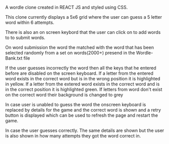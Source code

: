 A wordle clone created in REACT JS and styled using CSS.

This clone currently displays a 5x6 grid where the user can guess a 5 letter word within 6 attempts.

There is also an on screen keybord that the user can click on to add words to to submit words.

On word submission the word the matched with the word that has been selected randomly from a set on words(2000+) presend in the Wordle-Bank.txt file

If the user guesses incorrectly the word then all the keys that he entered before are disabled on the screen keyboard.
If a letter from the entered word exists in the correct word but is in the wrong position it is highlighted in yellow.
If a letter from the extered word exists in the correct word and is in the correct position it is highlighted green.
If letters from word don't exist on the correct word their background is changed to grey

In case user is unabled to guess the word the onscreen keyboard is replaced by details for the game and the correct word is shown and a retry button is displayed which can be used to refresh the page and restart the game.

In case the user guesses correctly. The same details are shown but the user is also shown in how many attempts they got the word correct in.
